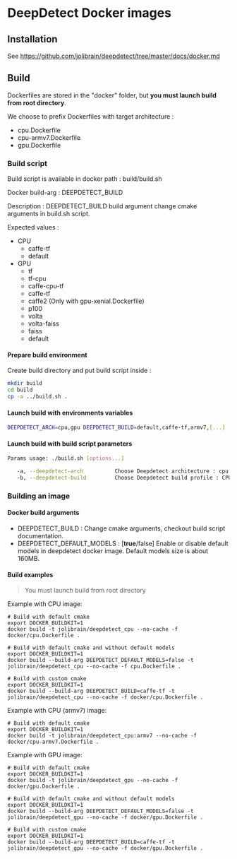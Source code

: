 # DeepDetect Docker images

## Installation

See https://github.com/jolibrain/deepdetect/tree/master/docs/docker.md

## Build

Dockerfiles are stored in the "docker" folder, but **you must launch build from root directory**.

We choose to prefix Dockerfiles with target architecture :

* cpu.Dockerfile
* cpu-armv7.Dockerfile
* gpu.Dockerfile

### Build script

Build script is available in docker path : build/build.sh

Docker build-arg : DEEPDETECT_BUILD

Description : DEEPDETECT_BUILD build argument change cmake arguments in build.sh script.

Expected values :

* CPU
  * caffe-tf
  * default
* GPU
  * tf
  * tf-cpu
  * caffe-cpu-tf
  * caffe-tf
  * caffe2 (Only with gpu-xenial.Dockerfile)
  * p100
  * volta
  * volta-faiss
  * faiss
  * default

#### Prepare build environment

Create build directory and put build script inside :

```bash
mkdir build
cd build
cp -a ../build.sh .
```

#### Launch build with environments variables

```bash
DEEPDETECT_ARCH=cpu,gpu DEEPDETECT_BUILD=default,caffe-tf,armv7,[...] ./build.sh
```

#### Launch build with build script parameters

```bash
Params usage: ./build.sh [options...]

   -a, --deepdetect-arch          Choose Deepdetect architecture : cpu,gpu
   -b, --deepdetect-build         Choose Deepdetect build profile : CPU (default,caffe-tf,armv7) / GPU (default,caffe-cpu-tf,caffe-tf,caffe2,p100,volta)
```

### Building an image

#### Docker build arguments

* DEEPDETECT_BUILD : Change cmake arguments, checkout build script documentation.
* DEEPDETECT_DEFAULT_MODELS : [**true**/false] Enable or disable default models in deepdetect docker image. Default models size is about 160MB.

#### Build examples

> You must launch build from root directory

Example with CPU image:
```
# Build with default cmake
export DOCKER_BUILDKIT=1
docker build -t jolibrain/deepdetect_cpu --no-cache -f docker/cpu.Dockerfile .

# Build with default cmake and without default models
export DOCKER_BUILDKIT=1
docker build --build-arg DEEPDETECT_DEFAULT_MODELS=false -t jolibrain/deepdetect_cpu --no-cache -f cpu.Dockerfile .

# Build with custom cmake
export DOCKER_BUILDKIT=1
docker build --build-arg DEEPDETECT_BUILD=caffe-tf -t jolibrain/deepdetect_cpu --no-cache -f docker/cpu.Dockerfile .

```

Example with CPU (armv7) image:
```
# Build with default cmake
export DOCKER_BUILDKIT=1
docker build -t jolibrain/deepdetect_cpu:armv7 --no-cache -f docker/cpu-armv7.Dockerfile .

```

Example with GPU image:
```
# Build with default cmake
export DOCKER_BUILDKIT=1
docker build -t jolibrain/deepdetect_gpu --no-cache -f docker/gpu.Dockerfile .

# Build with default cmake and without default models
export DOCKER_BUILDKIT=1
docker build --build-arg DEEPDETECT_DEFAULT_MODELS=false -t jolibrain/deepdetect_gpu --no-cache -f docker/gpu.Dockerfile .

# Build with custom cmake
export DOCKER_BUILDKIT=1
docker build --build-arg DEEPDETECT_BUILD=caffe-tf -t jolibrain/deepdetect_gpu --no-cache -f docker/gpu.Dockerfile .
```
